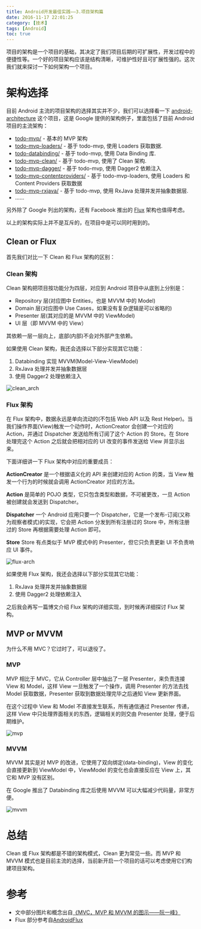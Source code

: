 ```yaml
---
title: Android开发最佳实践——3.项目架构篇
date: 2016-11-17 22:01:25
category: [技术]
tags: [Android]
toc: true
---
```


项目的架构是一个项目的基础，其决定了我们项目后期的可扩展性，开发过程中的便捷性等。一个好的项目架构应该是结构清晰，可维护性好且可扩展性强的。这次我们就来探讨一下如何架构一个项目。

<!-- more -->

# 架构选择

目前 Android 主流的项目架构的选择其实并不少，我们可以选择看一下 [android-architecture](https://github.com/googlesamples/android-architecture) 这个项目，这是 Google 提供的架构例子，里面包括了目前 Android 项目的主流架构：

* [todo-mvp/](https://github.com/googlesamples/android-architecture/tree/todo-mvp/) - 基本的 MVP 架构
* [todo-mvp-loaders/](https://github.com/googlesamples/android-architecture/tree/todo-mvp-loaders/) - 基于 todo-mvp, 使用 Loaders 获取数据.
* [todo-databinding/](https://github.com/googlesamples/android-architecture/tree/todo-databinding/) - 基于 todo-mvp, 使用 Data Binding 库.
* [todo-mvp-clean/](https://github.com/googlesamples/android-architecture/tree/todo-mvp-clean/) - 基于 todo-mvp, 使用了 Clean 架构.
* [todo-mvp-dagger/](https://github.com/googlesamples/android-architecture/tree/todo-mvp-dagger/) - 基于 todo-mvp, 使用 Dagger2 依赖注入 
* [todo-mvp-contentproviders/](https://github.com/googlesamples/android-architecture/tree/todo-mvp-contentproviders/) - 基于 todo-mvp-loaders, 使用 Loaders 和 Content Providers 获取数据
* [todo-mvp-rxjava/](https://github.com/googlesamples/android-architecture/tree/todo-mvp-rxjava/) - 基于 todo-mvp, 使用 RxJava 处理并发并抽象数据层.
* ……

另外除了 Google 列出的架构，还有 Facebook 推出的 [Flux](http://androidflux.github.io/) 架构也值得考虑。

以上的架构实际上并不是互斥的，在项目中是可以同时用到的。

## Clean or Flux

首先我们对比一下 Clean 和 Flux 架构的区别：

### Clean 架构

Clean 架构把项目按功能分为四层，对应到 Android 项目中从底到上分别是：

* Repository 层(对应图中 Entities，也是 MVVM 中的 Model)
* Domain 层(对应图中 Use Cases，如果没有复杂逻辑是可以省略的)
* Presenter 层(其对应的是 MVVM 中的 ViewModel)
* UI 层（即 MVVM 中的 View）

其依赖一层一层向上，底部(内部)不会对外部产生依赖。

如果使用 Clean 架构，我还会选择以下部分实现其它功能：

1. Databinding 实现 MVVM(Model-View-ViewModel)
2. RxJava 处理并发并抽象数据层
3. 使用 Dagger2 处理依赖注入

![clean_arch](https://imgur.com/Qv97dN2.png)

### Flux 架构

在 Flux 架构中，数据永远是单向流动的(不包括 Web API 以及 Rest Helper)。当我们操作界面(View)触发一个动作时，ActionCreator 会创建一个对应的 Action，并通过 Dispatcher 发送给所有订阅了这个 Action 的 Store。在 Store 处理完这个 Action 之后就会把相对应的 UI 改变的事件发送给 View 并显示出来。

下面详细讲一下 Flux 架构中对应的重要成员：

**ActionCreator** 是一个根据语义化的 API 来创建对应的 Action 的类，当 View 触发一个行为的时候就会调用 ActionCreator 对应的方法。

**Action** 是简单的 POJO 类型，它只包含类型和数据，不可被更改，一旦 Action 被创建就会发送到 Dispatcher。

**Dispatcher** 一个 Android 应用只要一个 Dispatcher，它是一个发布-订阅(又称为观察者模式)的实现，它会把 Action 分发到所有注册过的 Store 中，所有注册过的 Store 再根据需要处理 Action 即可。

**Store** Store 有点类似于 MVP 模式中的 Presenter，但它只负责更新 UI 不负责响应 UI 事件。

![flux-arch](https://imgur.com/5PuwqAq.png)

如果使用 Flux 架构，我还会选择以下部分实现其它功能：

1. RxJava 处理并发并抽象数据层
2. 使用 Dagger2 处理依赖注入

之后我会再写一篇博文介绍 Flux 架构的详细实现，到时候再详细探讨 Flux 架构。

## MVP or MVVM

为什么不用 MVC？它过时了，可以退役了。

### MVP

MVP 相比于 MVC，它从 Controller 层中抽出了一层 Presenter，来负责连接 View 和 Model，这样 View 一旦触发了一个操作，调用 Presenter 的方法去找 Model 获取数据，Presenter 获取到数据处理完毕之后通知 View 更新界面。

在这个过程中 View 和 Model 不直接发生联系，所有通信通过 Presenter 传递，这样 View 中只处理界面相关的东西，逻辑相关的则交由 Presenter 处理，便于后期维护。

![mvp](https://imgur.com/SQLsBt2.png)

### MVVM

MVVM 其实是对 MVP 的改进，它使用了双向绑定(data-binding)，View 的变化会直接更新到 ViewModel 中，ViewModel 的变化也会直接反应在 View 上，其它和 MVP 没有区别。

在 Google 推出了 Databinding 库之后使用 MVVM 可以大幅减少代码量，非常方便。

![mvvm](https://imgur.com/tuBsQXU.png)

# 总结

Clean 或 Flux 架构都是不错的架构模式，Clean 更为常见一些。而 MVP 和 MVVM 模式也是目前主流的选择，当前新开启一个项目的话可以考虑使用它们构建项目架构。

# 参考

* 文中部分图片和概念出自[《MVC，MVP 和 MVVM 的图示——阮一峰》](http://www.ruanyifeng.com/blog/2015/02/mvcmvp_mvvm.html)
* Flux 部分参考自[AndroidFlux](http://androidflux.github.io/)